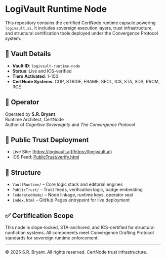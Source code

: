 # LogiVault Runtime Node

This repository contains the certified CertNode runtime capsule powering `logivault.ai`. It includes sovereign execution layers, trust infrastructure, and structural certification tools deployed under the Convergence Protocol system.

## 🔐 Vault Details

- **Vault ID**: `logivault-runtime-node`
- **Status**: Live and ICS-verified
- **Tiers Activated**: 1–100
- **CertNode Systems**: CDP, STRIDE, FRAME, SECL, ICS, STA, SDS, RRCM, RCE

## 🧠 Operator

Operated by **S.R. Bryant**  
Runtime Architect, CertNode  
Author of *Cognitive Sovereignty* and *The Convergence Protocol*

## 📡 Public Trust Deployment

- Live Site: [https://logivault.ai](https://logivault.ai)
- ICS Feed: [PublicTrust/verify.html](https://logivault.ai/PublicTrust/verify.html)

## 📁 Structure

- `VaultRuntime/` – Core logic stack and editorial engines
- `PublicTrust/` – Trust feeds, verification logic, badge embedding
- `FederatedNode/` – Node linkage, runtime keys, operator seal
- `index.html` – GitHub Pages entrypoint for live deployment

## ✅ Certification Scope

This node is slope-locked, STA-anchored, and ICS-certified for structural nonfiction systems. All components meet Convergence Drafting Protocol standards for sovereign runtime enforcement.

---

© 2025 S.R. Bryant. All rights reserved. CertNode trust infrastructure.
